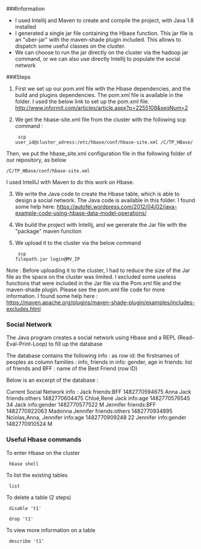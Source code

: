 ###Information

* I used Intellij and Maven to create and compile the project, with Java 1.8 installed
* I generated a single jar file containing the Hbase function. This jar file is an "uber-jar" with the maven-shade plugin included. This allows to dispatch some useful classes on the cluster.
* We can choose to run the jar directly on the cluster via the hadoop jar command, or we can also use directly Intellij to populate the social network

###Steps

1) First we set up our pom.xml file with the Hbase dependencies, and the build and plugins dependencies. The pom.xml file is available in the folder. I used the below link to set up the pom.xml file. 
http://www.informit.com/articles/article.aspx?p=2255108&seqNum=2

2) We get the hbase-site.xml file from the cluster with the following scp command :
<code><pre> scp user_id@cluster_adress:/etc/hbase/conf/hbase-site.xml /C/TP_HBase/ </pre></code>

Then, we put the hbase_site.xml configuration file in the following folder of our repository, as below
<code><pre> /C/TP_HBase/conf/hbase-site.xml </pre></code>

I used IntelliJ with Maven to do this work on Hbase.

3) We write the Java code to create the Hbase table, which is able to design a social network. The Java code is available in this folder.
I found some help here:
https://autofei.wordpress.com/2012/04/02/java-example-code-using-hbase-data-model-operations/

4) We build the project with Intellij, and we generate the Jar file with the "package" maven function

5) We upload it to the cluster via the below command 
<code><pre>  scp filepath.jar login@MV_IP </pre></code>

Note : Before uploading it to the cluster, I had to reduce the size of the Jar file as the space on the cluster was limited. I excluded some useless functions that were included in the Jar file via the Pom.xml file and the maven-shade plugin. Please see the pom.xml file code for more information. I found some help here : 
https://maven.apache.org/plugins/maven-shade-plugin/examples/includes-excludes.html

### Social Network

The Java program creates a social network using Hbase and a REPL (Read-Eval-Print-Loop) to fill up the database

The database contains the following info :
as row id: the firstnames of peoples
as column families : info, friends
in info: gender, age
in friends: list of friends and BFF : name of the Best Friend (row ID)

Below is an excerpt of the database : 

Current Social Network info :
Jack friends:BFF 1482770594675 Anna
Jack friends:others 1482770604475 Chloé,René
Jack info:age 1482770576545 34
Jack info:gender 1482770577522 M
Jennifer friends:BFF 1482770922063 Madonna
Jennifer friends:others 1482770934895 Nciolas,Anna,
Jennifer info:age 1482770909248 22
Jennifer info:gender 1482770910524 M


### Useful Hbase commands

To enter Hbase on the cluster
<code><pre>  hbase shell </pre></code>

To list the existing tables
<code><pre>  list </pre></code>

To delete a table (2 steps)
<code><pre>  disable 't1' </pre></code>
<code><pre>  drop 't1' </pre></code>

To view more information on a table
<code><pre>  describe 't1' </pre></code>









